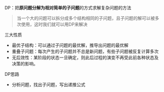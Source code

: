 

DP：把**原问题分解为相对简单的子问题**的方式求解复杂问题的方法

> 当一个大的问题可以拆分成多个结构相同的子问题，且子问题的解可以被多次使用，这时我们就可以用DP来解决

三大性质

- 最优子结构：可以通过子问题的最优解，推导出问题的最优解
- 重叠子问题：每次产生的子问题并不总是新问题，有些子问题被反复计算多次
- 无后效性：某阶段的状态一旦确定，则此后过程的演变不再受此前各种状态及决策的影响。

DP思路

- 分析问题，找出子问题，写出递推公式